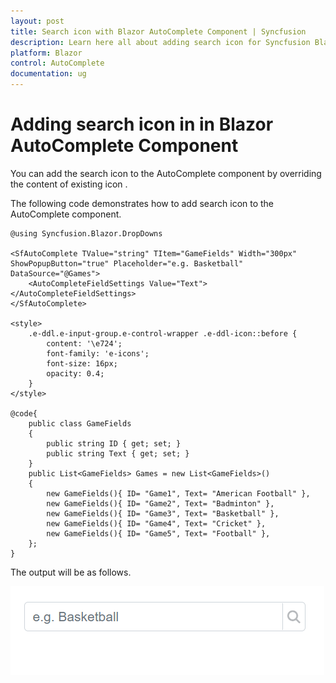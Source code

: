 ```yaml
---
layout: post
title: Search icon with Blazor AutoComplete Component | Syncfusion
description: Learn here all about adding search icon for Syncfusion Blazor AutoComplete component and more details.
platform: Blazor
control: AutoComplete
documentation: ug
---
```


# Adding search icon in in Blazor AutoComplete Component

You can add the search icon to the AutoComplete component by overriding the content of existing icon .

The following code demonstrates how to add search icon to the AutoComplete component.

```cshtml
@using Syncfusion.Blazor.DropDowns

<SfAutoComplete TValue="string" TItem="GameFields" Width="300px" ShowPopupButton="true" Placeholder="e.g. Basketball" DataSource="@Games">
    <AutoCompleteFieldSettings Value="Text"></AutoCompleteFieldSettings>
</SfAutoComplete>

<style>
    .e-ddl.e-input-group.e-control-wrapper .e-ddl-icon::before {
        content: '\e724';
        font-family: 'e-icons';
        font-size: 16px;
        opacity: 0.4;
    }
</style>

@code{
    public class GameFields
    {
        public string ID { get; set; }
        public string Text { get; set; }
    }
    public List<GameFields> Games = new List<GameFields>()
    {
        new GameFields(){ ID= "Game1", Text= "American Football" },
        new GameFields(){ ID= "Game2", Text= "Badminton" },
        new GameFields(){ ID= "Game3", Text= "Basketball" },
        new GameFields(){ ID= "Game4", Text= "Cricket" },
        new GameFields(){ ID= "Game5", Text= "Football" },
    };
}
```

The output will be as follows.

![Blazor AutoComplete Search Icon](../images/blazor_searchicon_autocomplete.png)